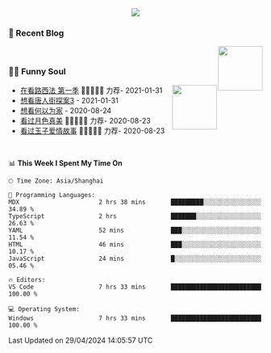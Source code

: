 <div align="center">
  <!-- dynamic typing effect 动态打字效果 -->
  <div>
    <img src="https://readme-typing-svg.demolab.com?font=Fira+Code&pause=10000&color=F76194&random=false&width=500&lines=You+make+your+own+opportunities.;Every+single+day+counts&center=true" />
  </div>
</div>

### 📃 Recent Blog
        
<img align="right" width="88" src="https://cdn.jsdelivr.net/gh/LJJbyZJU/LJJbyZJU/assets/images/astronaut.png" />
      
<!-- START_SECTION:blog -->

<!-- END_SECTION:blog -->
      
<!-- for beauty 留个空行好看点 -->
<div>&nbsp;</div>
      
### 🤾‍♂️ Funny Soul
      
<img align="right" width="88" src="https://cdn.jsdelivr.net/gh/sun0225SUN/sun0225SUN/assets/images/artist.png" />
      
<!-- START_SECTION:douban -->
* <a href='http://movie.douban.com/subject/26385614/' target='_blank'>在看路西法 第一季</a> 🌟🌟🌟🌟🌟 力荐- 2021-01-31
* <a href='http://movie.douban.com/subject/27619748/' target='_blank'>想看唐人街探案3</a> - 2021-01-31
* <a href='http://movie.douban.com/subject/30170448/' target='_blank'>想看何以为家</a> - 2020-08-24
* <a href='http://movie.douban.com/subject/26963810/' target='_blank'>看过月色真美</a> 🌟🌟🌟🌟🌟 力荐- 2020-08-23
* <a href='http://movie.douban.com/subject/25796222/' target='_blank'>看过玉子爱情故事</a> 🌟🌟🌟🌟🌟 力荐- 2020-08-23
<!-- END_SECTION:douban -->
      
<!-- for beauty 留个空行好看点 -->
<div>&nbsp;</div>

<!--START_SECTION:waka-->
📊 **This Week I Spent My Time On** 

```text
🕑︎ Time Zone: Asia/Shanghai

💬 Programming Languages: 
MDX                      2 hrs 38 mins       █████████░░░░░░░░░░░░░░░░   34.89 % 
TypeScript               2 hrs               ███████░░░░░░░░░░░░░░░░░░   26.63 % 
YAML                     52 mins             ███░░░░░░░░░░░░░░░░░░░░░░   11.54 % 
HTML                     46 mins             ███░░░░░░░░░░░░░░░░░░░░░░   10.17 % 
JavaScript               24 mins             █░░░░░░░░░░░░░░░░░░░░░░░░   05.46 % 

🔥 Editors: 
VS Code                  7 hrs 33 mins       █████████████████████████   100.00 % 

💻 Operating System: 
Windows                  7 hrs 33 mins       █████████████████████████   100.00 % 
```


 Last Updated on 29/04/2024 14:05:57 UTC
<!--END_SECTION:waka-->
